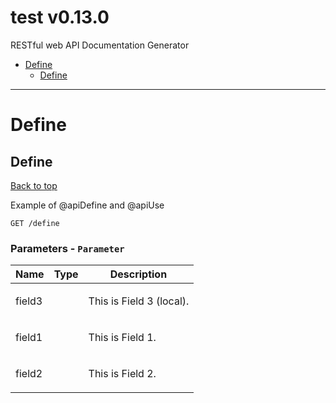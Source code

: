 <a name="top"></a>
# test v0.13.0

RESTful web API Documentation Generator

 - [Define](#Define)
   - [Define](#Define)

___


# <a name='Define'></a> Define

## <a name='Define'></a> Define
[Back to top](#top)

<p>Example of @apiDefine and @apiUse</p>

```
GET /define
```

### Parameters - `Parameter`
| Name     | Type       | Description                           |
|----------|------------|---------------------------------------|
| field3 |  | <p>This is Field 3 (local).</p> |
| field1 |  | <p>This is Field 1.</p> |
| field2 |  | <p>This is Field 2.</p> |
